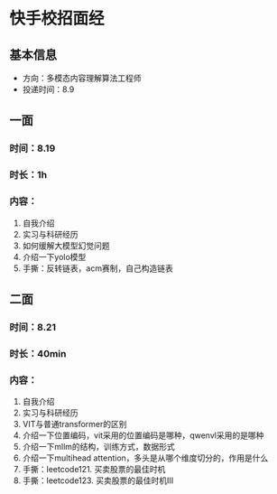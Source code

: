 # 快手校招面经
## 基本信息
- 方向：多模态内容理解算法工程师
- 投递时间：8.9
## 一面
### 时间：8.19
### 时长：1h
### 内容：
1. 自我介绍
2. 实习与科研经历
3. 如何缓解大模型幻觉问题
4. 介绍一下yolo模型
5. 手撕：反转链表，acm赛制，自己构造链表
## 二面
### 时间：8.21
### 时长：40min
### 内容：
1. 自我介绍
2. 实习与科研经历
3. VIT与普通transformer的区别
4. 介绍一下位置编码，vit采用的位置编码是哪种，qwenvl采用的是哪种
5. 介绍一下mllm的结构，训练方式，数据形式
6. 介绍一下multihead attention，多头是从哪个维度切分的，作用是什么
7. 手撕：leetcode121. 买卖股票的最佳时机
8. 手撕：leetcode123. 买卖股票的最佳时机Ⅲ